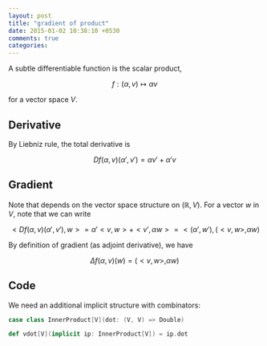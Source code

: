 ```yaml
---
layout: post
title: "gradient of product"
date: 2015-01-02 10:38:10 +0530
comments: true
categories:
---
```


A subtle differentiable function is the scalar product,

$$f: (\alpha, v) \mapsto \alpha v$$

for a vector space $V$.

## Derivative

By Liebniz rule,  the total derivative is

$$Df(\alpha, v)(\alpha', v') = \alpha v' + \alpha' v$$

## Gradient

Note that depends on the vector space structure on $(\mathbb{R}, V)$. For a vector $w$ in $V$, note that we can write

$$<Df(\alpha, v)(\alpha', v'), w> = \alpha' <v, w> + <v', \alpha w> = <(\alpha', w'), (<v, w>, \alpha w)$$

By definition of gradient (as adjoint derivative), we have

$$\Delta f (\alpha, v)(w) = (<v, w>, \alpha w)$$

## Code

We need an additional implicit structure with combinators:

```scala
case class InnerProduct[V](dot: (V, V) => Double)

def vdot[V](implicit ip: InnerProduct[V]) = ip.dot
```
